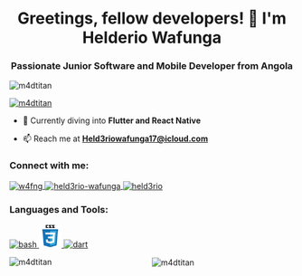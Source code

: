 <h1 align="center">Greetings, fellow developers! 👋 I'm Helderio Wafunga</h1>
<h3 align="center">Passionate Junior Software and Mobile Developer from Angola</h3>

<p align="left"> 
  <img src="https://komarev.com/ghpvc/?username=m4dtitan&label=Profile%20views&color=0e75b6&style=flat" alt="m4dtitan" /> 
</p>

<p align="left"> 
  <a href="https://github.com/ryo-ma/github-profile-trophy">
    <img src="https://github-profile-trophy.vercel.app/?username=m4dtitan" alt="m4dtitan" />
  </a>
</p>

- 🌱 Currently diving into **Flutter and React Native**

- 📫 Reach me at **Held3riowafunga17@icloud.com**

<h3 align="left">Connect with me:</h3>
<p align="left">
  <a href="https://twitter.com/w4fng" target="blank">
    <img align="center" src="https://raw.githubusercontent.com/rahuldkjain/github-profile-readme-generator/master/src/images/icons/Social/twitter.svg" alt="w4fng" height="30" width="40" />
  </a>
  <a href="https://linkedin.com/in/held3rio-wafunga-062a6b257" target="blank">
    <img align="center" src="https://raw.githubusercontent.com/rahuldkjain/github-profile-readme-generator/master/src/images/icons/Social/linked-in-alt.svg" alt="held3rio-wafunga" height="30" width="40" />
  </a>
  <a href="https://stackoverflow.com/users/held3rio" target="blank">
    <img align="center" src="https://raw.githubusercontent.com/rahuldkjain/github-profile-readme-generator/master/src/images/icons/Social/stack-overflow.svg" alt="held3rio" height="30" width="40" />
  </a>
  <!-- Add more social links as needed -->
</p>

<h3 align="left">Languages and Tools:</h3>
<p align="left">
  <a href="https://www.gnu.org/software/bash/" target="_blank" rel="noreferrer">
    <img src="https://www.vectorlogo.zone/logos/gnu_bash/gnu_bash-icon.svg" alt="bash" width="40" height="40"/>
  </a>
  <a href="https://www.w3schools.com/css/" target="_blank" rel="noreferrer">
    <img src="https://raw.githubusercontent.com/devicons/devicon/master/icons/css3/css3-original-wordmark.svg" alt="css3" width="40" height="40"/>
  </a>
  <a href="https://dart.dev" target="_blank" rel="noreferrer">
    <img src="https://www.vectorlogo.zone/logos/dartlang/dartlang-icon.svg" alt="dart" width="40" height="40"/>
  </a>
  <!-- Add more tools and languages as needed -->
</p>

<p align="left">
  <img align="left" src="https://github-readme-stats.vercel.app/api/top-langs?username=m4dtitan&show_icons=true&locale=en&layout=compact" alt="m4dtitan" />
</p>

<p align="center">
  <img align="center" src="https://github-readme-stats.vercel.app/api?username=m4dtitan&show_icons=true&locale=en" alt="m4dtitan" />
</p>

<!---
M4DTitan/M4DTitan is a ✨ special ✨ repository because its `README.md` (this file) appears on your GitHub profile.
You can click the Preview link to take a look at your changes.
--->

